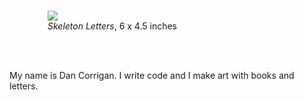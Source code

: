 <main class="welcome">
  <div class="main container">
    <div class="row">
      <div class="two columns">&#xa0;</div>
      <div class="letter-banner eight columns">
        <hr>
        <figure>
          <img src="/images/theme/skeleton-letters1605.png">
          <figcaption>
            <i>Skeleton Letters</i>, 6 x 4.5 inches
          </figcaption>
        </figure>
        <hr>
      </div>
      <div class="two columns">&#xa0;</div>
    </div>
    <div class="row">
      <div class="two columns">&#xa0;</div>
      <div class="eight columns">
        <p>
        My name is Dan Corrigan. I write code and I make art with books and letters.
        </p>
      </div>
      <div class="two columns">&#xa0;</div>
    </div>
  </div>
</main>
